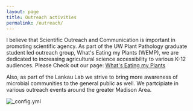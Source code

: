 ```yaml
---
layout: page
title: Outreach activities
permalink: /outreach/
---
```


I believe that Scientific Outreach and Communication is important in promoting scientific agency. As part of the UW Plant Pathology graduate student led outreach group, What's Eating my Plants (WEMP), we are dedicated to increasing agricultural science accessibility to various K-12 audiences. Please Check out our page: [What's Eating my Plants](https://www.facebook.com/UWwemp/?__tn__=kC-R&eid=ARDXOB_1eynUxPkPLn4EHJgpkx7QF8P0-u4Hkl8tqZVnjpZyDjdSwIcCLc5L2Z1IbpH6j2UGMPsvQmz9&hc_ref=ARSwoM-aNE0LFiWR-SjLgFZcukkUG1dPtC_AI_c7_WHzlLp51_BxAQPSw86fxbXm1wY&__xts__[0]=68.ARDDRd8vs5lL749EXP647FtTniAx1wRA7OgUGjE_KyVq0JNV_TnzLlRimn24t3YrBsrEa2lZLdcq62Cc2XCRYJwnvhgqJkOd2wvOpWBxbDLXGq4h2kLKblf7OznAMy919KAvMuTJCKoA4YfrGt9Mz1_uG2uhlc_p7wlwUMU-5yG_dZrpzYPYJ3RbYOWBz5UpzEnO61_f0fiU_qevb3SM2_A4WhHHw-7z64KcJl2VPyqyEv2t7L6u6c7KpemJQPrr94GovE1Mpt3mQzn-m6lNcKKVpF4XIVlngiMLy7UhJrxZTELw)

Also, as part of the Lankau Lab we strive to bring more awareness of microbial communities to the general public as well. We partcipiate in various outreach events around the greater Madison Area. 

![_config.yml]({{site.baseurl}}images/45631593_264932067701172_5705461335127490560_o.jpg)

